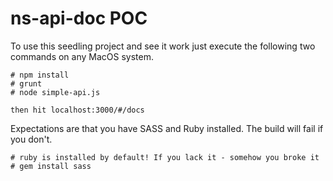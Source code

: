 ns-api-doc POC
================

To use this seedling project and see it work just execute the following two commands
on any MacOS system.


    # npm install
    # grunt
    # node simple-api.js

    then hit localhost:3000/#/docs

Expectations are that you have SASS and Ruby installed. The build will fail if you don't.

    # ruby is installed by default! If you lack it - somehow you broke it
    # gem install sass
